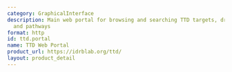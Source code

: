 ```yaml
---
category: GraphicalInterface
description: Main web portal for browsing and searching TTD targets, drugs, biomarkers,
  and pathways
format: http
id: ttd.portal
name: TTD Web Portal
product_url: https://idrblab.org/ttd/
layout: product_detail
---
```

